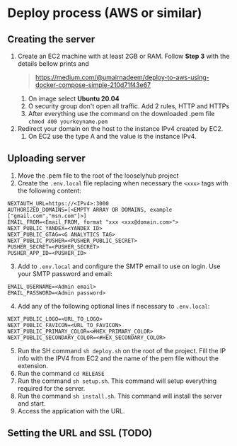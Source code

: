 # Deploy process (AWS or similar)

## Creating the server

1. Create an EC2 machine with at least 2GB or RAM. Follow **Step 3** with the details bellow prints and
   > https://medium.com/@umairnadeem/deploy-to-aws-using-docker-compose-simple-210d71f43e67
   1. On image select **Ubuntu 20.04**
   2. O security group don't open all traffic. Add 2 rules, HTTP and HTTPs
   3. After everything use the command on the downloaded .pem file `chmod 400 yourkeyname.pem`
2. Redirect your domain on the host to the instance IPv4 created by EC2.
   1. On EC2 use the type A and the value is the instance IPv4.

## Uploading server

1. Move the .pem file to the root of the looselyhub project
2. Create the `.env.local` file replacing when necessary the `<xxx>` tags with the following content:

```
NEXTAUTH_URL=https://<IPv4>:3000
AUTHORIZED_DOMAINS=[<EMPTY ARRAY OR DOMAINS, example ["gmail.com","msn.com"]>]
EMAIL_FROM=<Email_FROM, format "xxx <xxx@domain.com>">
NEXT_PUBLIC_YANDEX=<YANDEX ID>
NEXT_PUBLIC_GTAG=<G ANALYTICS TAG>
NEXT_PUBLIC_PUSHER=<PUSHER_PUBLIC_SECRET>
PUSHER_SECRET=<PUSHER_SECRET>
PUSHER_APP_ID=<PUSHER_ID>
```

3. Add to `.env.local` and configure the SMTP email to use on login. Use your SMTP password and email:

```
EMAIL_USERNAME=<Admin email>
EMAIL_PASSWORD=<Admin password>
```

4. Add any of the following optional lines if necessary to `.env.local`:

```
NEXT_PUBLIC_LOGO=<URL_TO_LOGO>
NEXT_PUBLIC_FAVICON=<URL_TO_FAVICON>
NEXT_PUBLIC_PRIMARY_COLOR=<#HEX_PRIMARY_COLOR>
NEXT_PUBLIC_SECONDARY_COLOR=<#HEX_SECONDARY_COLOR>
```

5. Run the SH command `sh deploy.sh` on the root of the project. Fill the IP info with the IPV4 from EC2 and the name of the pem file without the extension.
6. Run the command `cd RELEASE`
7. Run the command `sh setup.sh`. This command will setup everything required for the server.
8. Run the command `sh install.sh`. This command will install the server and start.
9. Access the application with the URL.

## Setting the URL and SSL (TODO)
